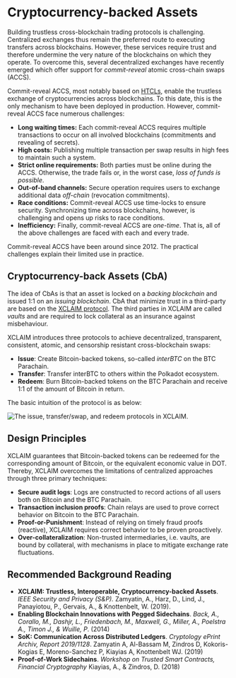 Cryptocurrency-backed Assets
============================

Building trustless cross-blockchain trading protocols is challenging.
Centralized exchanges thus remain the preferred route to executing
transfers across blockchains. However, these services require trust and
therefore undermine the very nature of the blockchains on which they
operate. To overcome this, several decentralized exchanges have recently
emerged which offer support for *commit-reveal* atomic cross-chain swaps
(ACCS).

Commit-reveal ACCS, most notably based on
[HTCLs](https://en.bitcoin.it/wiki/Hashed_Timelock_Contracts), enable
the trustless exchange of cryptocurrencies across blockchains. To this
date, this is the only mechanism to have been deployed in production.
However, commit-reveal ACCS face numerous challenges:

-   **Long waiting times:** Each commit-reveal ACCS requires multiple
    transactions to occur on all involved blockchains (commitments and
    revealing of secrets).
-   **High costs:** Publishing multiple transaction per swap results in
    high fees to maintain such a system.
-   **Strict online requirements:** Both parties must be online during
    the ACCS. Otherwise, the trade fails or, in the worst case, *loss of
    funds is possible*.
-   **Out-of-band channels:** Secure operation requires users to
    exchange additional data *off-chain* (revocation commitments).
-   **Race conditions:** Commit-reveal ACCS use time-locks to ensure
    security. Synchronizing time across blockchains, however, is
    challenging and opens up risks to race conditions.
-   **Inefficiency:** Finally, commit-reveal ACCS are *one-time*. That
    is, all of the above challenges are faced with each and every trade.

Commit-reveal ACCS have been around since 2012. The practical challenges
explain their limited use in practice.

Cryptocurrency-back Assets (CbA)
--------------------------------

The idea of CbAs is that an asset is locked on a *backing blockchain*
and issued 1:1 on an *issuing blockchain*. CbA that minimize trust in a
third-party are based on the [XCLAIM protocol](https://www.xclaim.io/).
The third parties in XCLAIM are called *vaults* and are required to lock
collateral as an insurance against misbehaviour.

XCLAIM introduces three protocols to achieve decentralized, transparent,
consistent, atomic, and censorship resistant cross-blockchain swaps:

-   **Issue**: Create Bitcoin-backed tokens, so-called *interBTC* on the
    BTC Parachain.
-   **Transfer**: Transfer interBTC to others within the Polkadot
    ecosystem.
-   **Redeem**: Burn Bitcoin-backed tokens on the BTC Parachain and
    receive 1:1 of the amount of Bitcoin in return.

The basic intuition of the protocol is as below:

![The issue, transfer/swap, and redeem protocols in
XCLAIM.](../figures/intro/xclaim-process.png)

Design Principles
-----------------

XCLAIM guarantees that Bitcoin-backed tokens can be redeemed for the
corresponding amount of Bitcoin, or the equivalent economic value in
DOT. Thereby, XCLAIM overcomes the limitations of centralized approaches
through three primary techniques:

-   **Secure audit logs**: Logs are constructed to record actions of all
    users both on Bitcoin and the BTC Parachain.
-   **Transaction inclusion proofs**: Chain relays are used to prove
    correct behavior on Bitcoin to the BTC Parachain.
-   **Proof-or-Punishment**: Instead of relying on timely fraud proofs
    (reactive), XCLAIM requires correct behavior to be proven
    proactively.
-   **Over-collateralization**: Non-trusted intermediaries, i.e. vaults,
    are bound by collateral, with mechanisms in place to mitigate
    exchange rate fluctuations.

Recommended Background Reading
------------------------------

-   **XCLAIM: Trustless, Interoperable, Cryptocurrency-backed Assets**.
    *IEEE Security and Privacy (S&P).* Zamyatin, A., Harz, D., Lind, J.,
    Panayiotou, P., Gervais, A., & Knottenbelt, W. (2019).
-   **Enabling Blockchain Innovations with Pegged Sidechains**. *Back,
    A., Corallo, M., Dashjr, L., Friedenbach, M., Maxwell, G., Miller,
    A., Poelstra A., Timon J., & Wuille, P*. (2014)
-   **SoK: Communication Across Distributed Ledgers**. *Cryptology
    ePrint Archiv, Report 2019/1128*. Zamyatin A, Al-Bassam M, Zindros
    D, Kokoris-Kogias E, Moreno-Sanchez P, Kiayias A, Knottenbelt
    WJ. (2019)
-   **Proof-of-Work Sidechains**. *Workshop on Trusted Smart Contracts,
    Financial Cryptography* Kiayias, A., & Zindros, D. (2018)
